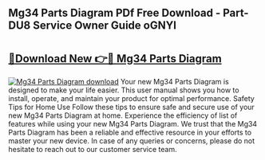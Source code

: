 ## Mg34 Parts Diagram PDf Free Download - Part-DU8 Service Owner Guide oGNYl

# <h2><a href="http://dflgsj4.blite.top/?on=Mg34+Parts+Diagram">🔗Download New 👉🔴 Mg34 Parts Diagram</a></h2>

[![Mg34 Parts Diagram download](https://i.imgur.com/lujVjoI.png)](http://dflgsj4.blite.top/?on=Mg34+Parts+Diagram)
Your new Mg34 Parts Diagram is designed to make your life easier. This user manual shows you how to install, operate, and maintain your product for optimal performance. Safety Tips for Home Use Follow these tips to ensure safe and secure use of your new Mg34 Parts Diagram at home. Experience the efficiency of list of features while using your new Mg34 Parts Diagram. We trust that the Mg34 Parts Diagram has been a reliable and effective resource in your efforts to master your new device. In case of any queries or concerns, please do not hesitate to reach out to our customer service team.
